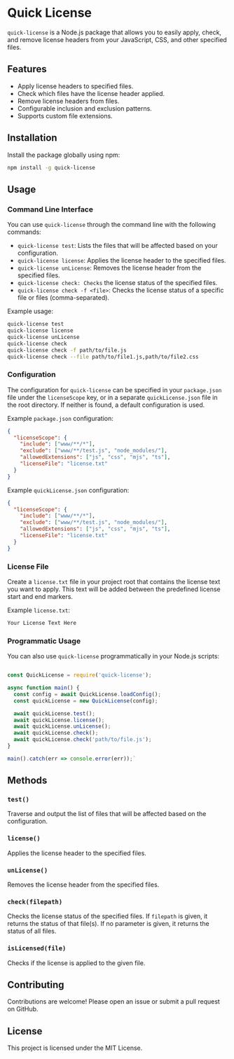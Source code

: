 # Quick License

`quick-license` is a Node.js package that allows you to easily apply, check, and remove license headers from your JavaScript, CSS, and other specified files.

## Features

- Apply license headers to specified files.
- Check which files have the license header applied.
- Remove license headers from files.
- Configurable inclusion and exclusion patterns.
- Supports custom file extensions.

## Installation

Install the package globally using npm:

```bash
npm install -g quick-license
```

## Usage
### Command Line Interface
You can use `quick-license` through the command line with the following commands:

- `quick-license test`: Lists the files that will be affected based on your configuration.
- `quick-license license`: Applies the license header to the specified files.
- `quick-license unLicense`: Removes the license header from the specified files.
- `quick-license check: Checks` the license status of the specified files.
- `quick-license check -f <file>`: Checks the license status of a specific file or files (comma-separated).

Example usage:
```bash
quick-license test
quick-license license
quick-license unLicense
quick-license check
quick-license check -f path/to/file.js
quick-license check --file path/to/file1.js,path/to/file2.css
```

### Configuration

The configuration for `quick-license` can be specified in your `package.json` file under the `licenseScope` key, or in a separate `quickLicense.json` file in the root directory. If neither is found, a default configuration is used.

Example `package.json` configuration:

```json
{
  "licenseScope": {
    "include": ["www/**/*"],
    "exclude": ["www/**/test.js", "node_modules/"],
    "allowedExtensions": ["js", "css", "mjs", "ts"],
    "licenseFile": "license.txt"
  }
}
```
Example `quickLicense.json` configuration:
```json
{
  "licenseScope": {
    "include": ["www/**/*"],
    "exclude": ["www/**/test.js", "node_modules/"],
    "allowedExtensions": ["js", "css", "mjs", "ts"],
    "licenseFile": "license.txt"
  }
}
```

### License File

Create a `license.txt` file in your project root that contains the license text you want to apply. This text will be added between the predefined license start and end markers.

Example `license.txt`:

```txt
Your License Text Here
```

### Programmatic Usage

You can also use `quick-license` programmatically in your Node.js scripts:

```javascript

const QuickLicense = require('quick-license');

async function main() {
  const config = await QuickLicense.loadConfig();
  const quickLicense = new QuickLicense(config);

  await quickLicense.test();
  await quickLicense.license();
  await quickLicense.unLicense();
  await quickLicense.check();
  await quickLicense.check('path/to/file.js');
}

main().catch(err => console.error(err));` 
```
## Methods

### `test()`

Traverse and output the list of files that will be affected based on the configuration.

### `license()`

Applies the license header to the specified files.

### `unLicense()`

Removes the license header from the specified files.

### `check(filepath)`

Checks the license status of the specified files. If `filepath` is given, it returns the status of that file(s). If no parameter is given, it returns the status of all files.

### `isLicensed(file)`

Checks if the license is applied to the given file.

## Contributing

Contributions are welcome! Please open an issue or submit a pull request on GitHub.

## License

This project is licensed under the MIT License.

